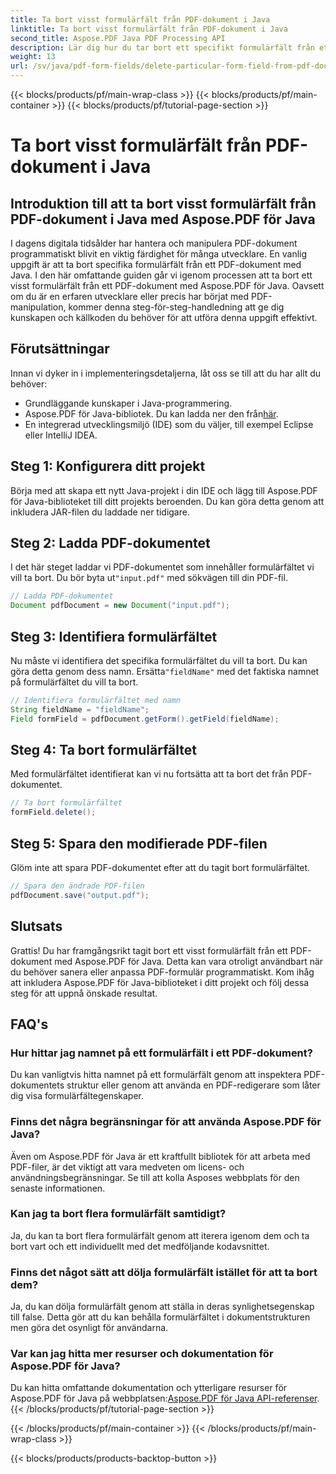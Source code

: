 ```yaml
---
title: Ta bort visst formulärfält från PDF-dokument i Java
linktitle: Ta bort visst formulärfält från PDF-dokument i Java
second_title: Aspose.PDF Java PDF Processing API
description: Lär dig hur du tar bort ett specifikt formulärfält från ett PDF-dokument i Java utan ansträngning med Aspose.PDF för Java. Steg-för-steg-guide och källkod tillhandahålls.
weight: 13
url: /sv/java/pdf-form-fields/delete-particular-form-field-from-pdf-document-in-java/
---
```


{{< blocks/products/pf/main-wrap-class >}}
{{< blocks/products/pf/main-container >}}
{{< blocks/products/pf/tutorial-page-section >}}

# Ta bort visst formulärfält från PDF-dokument i Java


## Introduktion till att ta bort visst formulärfält från PDF-dokument i Java med Aspose.PDF för Java

I dagens digitala tidsålder har hantera och manipulera PDF-dokument programmatiskt blivit en viktig färdighet för många utvecklare. En vanlig uppgift är att ta bort specifika formulärfält från ett PDF-dokument med Java. I den här omfattande guiden går vi igenom processen att ta bort ett visst formulärfält från ett PDF-dokument med Aspose.PDF för Java. Oavsett om du är en erfaren utvecklare eller precis har börjat med PDF-manipulation, kommer denna steg-för-steg-handledning att ge dig kunskapen och källkoden du behöver för att utföra denna uppgift effektivt.

## Förutsättningar

Innan vi dyker in i implementeringsdetaljerna, låt oss se till att du har allt du behöver:

- Grundläggande kunskaper i Java-programmering.
-  Aspose.PDF för Java-bibliotek. Du kan ladda ner den från[här](https://releases.aspose.com/pdf/java/).
- En integrerad utvecklingsmiljö (IDE) som du väljer, till exempel Eclipse eller IntelliJ IDEA.

## Steg 1: Konfigurera ditt projekt

Börja med att skapa ett nytt Java-projekt i din IDE och lägg till Aspose.PDF för Java-biblioteket till ditt projekts beroenden. Du kan göra detta genom att inkludera JAR-filen du laddade ner tidigare.

## Steg 2: Ladda PDF-dokumentet

 I det här steget laddar vi PDF-dokumentet som innehåller formulärfältet vi vill ta bort. Du bör byta ut`"input.pdf"` med sökvägen till din PDF-fil.

```java
// Ladda PDF-dokumentet
Document pdfDocument = new Document("input.pdf");
```

## Steg 3: Identifiera formulärfältet

 Nu måste vi identifiera det specifika formulärfältet du vill ta bort. Du kan göra detta genom dess namn. Ersätta`"fieldName"` med det faktiska namnet på formulärfältet du vill ta bort.

```java
// Identifiera formulärfältet med namn
String fieldName = "fieldName";
Field formField = pdfDocument.getForm().getField(fieldName);
```

## Steg 4: Ta bort formulärfältet

Med formulärfältet identifierat kan vi nu fortsätta att ta bort det från PDF-dokumentet.

```java
// Ta bort formulärfältet
formField.delete();
```

## Steg 5: Spara den modifierade PDF-filen

Glöm inte att spara PDF-dokumentet efter att du tagit bort formulärfältet.

```java
// Spara den ändrade PDF-filen
pdfDocument.save("output.pdf");
```

## Slutsats

Grattis! Du har framgångsrikt tagit bort ett visst formulärfält från ett PDF-dokument med Aspose.PDF för Java. Detta kan vara otroligt användbart när du behöver sanera eller anpassa PDF-formulär programmatiskt. Kom ihåg att inkludera Aspose.PDF för Java-biblioteket i ditt projekt och följ dessa steg för att uppnå önskade resultat.

## FAQ's

### Hur hittar jag namnet på ett formulärfält i ett PDF-dokument?

Du kan vanligtvis hitta namnet på ett formulärfält genom att inspektera PDF-dokumentets struktur eller genom att använda en PDF-redigerare som låter dig visa formulärfältegenskaper.

### Finns det några begränsningar för att använda Aspose.PDF för Java?

Även om Aspose.PDF för Java är ett kraftfullt bibliotek för att arbeta med PDF-filer, är det viktigt att vara medveten om licens- och användningsbegränsningar. Se till att kolla Asposes webbplats för den senaste informationen.

### Kan jag ta bort flera formulärfält samtidigt?

Ja, du kan ta bort flera formulärfält genom att iterera igenom dem och ta bort vart och ett individuellt med det medföljande kodavsnittet.

### Finns det något sätt att dölja formulärfält istället för att ta bort dem?

Ja, du kan dölja formulärfält genom att ställa in deras synlighetsegenskap till false. Detta gör att du kan behålla formulärfältet i dokumentstrukturen men göra det osynligt för användarna.

### Var kan jag hitta mer resurser och dokumentation för Aspose.PDF för Java?

 Du kan hitta omfattande dokumentation och ytterligare resurser för Aspose.PDF för Java på webbplatsen:[Aspose.PDF för Java API-referenser](https://reference.aspose.com/pdf/java/).
{{< /blocks/products/pf/tutorial-page-section >}}

{{< /blocks/products/pf/main-container >}}
{{< /blocks/products/pf/main-wrap-class >}}

{{< blocks/products/products-backtop-button >}}
